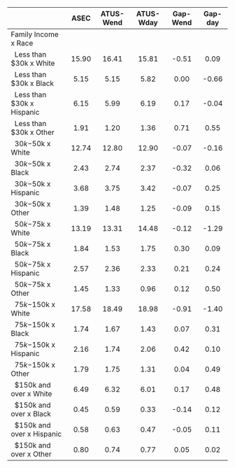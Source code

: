 
|                      |         ASEC |    ATUS-Wend |    ATUS-Wday |     Gap-Wend |      Gap-day |
| -------------------- | :----------: | :----------: | :----------: | :----------: | :----------: |
| Family Income x Race |              |              |              |              |              |
| &nbsp;&nbsp;Less than $30k x White |        15.90 |        16.41 |        15.81 |        -0.51 |         0.09 |
| &nbsp;&nbsp;Less than $30k x Black |         5.15 |         5.15 |         5.82 |         0.00 |        -0.66 |
| &nbsp;&nbsp;Less than $30k x Hispanic |         6.15 |         5.99 |         6.19 |         0.17 |        -0.04 |
| &nbsp;&nbsp;Less than $30k x Other |         1.91 |         1.20 |         1.36 |         0.71 |         0.55 |
| &nbsp;&nbsp;$30k-$50k x White |        12.74 |        12.80 |        12.90 |        -0.07 |        -0.16 |
| &nbsp;&nbsp;$30k-$50k x Black |         2.43 |         2.74 |         2.37 |        -0.32 |         0.06 |
| &nbsp;&nbsp;$30k-$50k x Hispanic |         3.68 |         3.75 |         3.42 |        -0.07 |         0.25 |
| &nbsp;&nbsp;$30k-$50k x Other |         1.39 |         1.48 |         1.25 |        -0.09 |         0.15 |
| &nbsp;&nbsp;$50k-$75k x White |        13.19 |        13.31 |        14.48 |        -0.12 |        -1.29 |
| &nbsp;&nbsp;$50k-$75k x Black |         1.84 |         1.53 |         1.75 |         0.30 |         0.09 |
| &nbsp;&nbsp;$50k-$75k x Hispanic |         2.57 |         2.36 |         2.33 |         0.21 |         0.24 |
| &nbsp;&nbsp;$50k-$75k x Other |         1.45 |         1.33 |         0.96 |         0.12 |         0.50 |
| &nbsp;&nbsp;$75k-$150k x White |        17.58 |        18.49 |        18.98 |        -0.91 |        -1.40 |
| &nbsp;&nbsp;$75k-$150k x Black |         1.74 |         1.67 |         1.43 |         0.07 |         0.31 |
| &nbsp;&nbsp;$75k-$150k x Hispanic |         2.16 |         1.74 |         2.06 |         0.42 |         0.10 |
| &nbsp;&nbsp;$75k-$150k x Other |         1.79 |         1.75 |         1.31 |         0.04 |         0.49 |
| &nbsp;&nbsp;$150k and over x White |         6.49 |         6.32 |         6.01 |         0.17 |         0.48 |
| &nbsp;&nbsp;$150k and over x Black |         0.45 |         0.59 |         0.33 |        -0.14 |         0.12 |
| &nbsp;&nbsp;$150k and over x Hispanic |         0.58 |         0.63 |         0.47 |        -0.05 |         0.11 |
| &nbsp;&nbsp;$150k and over x Other |         0.80 |         0.74 |         0.77 |         0.05 |         0.02 |

